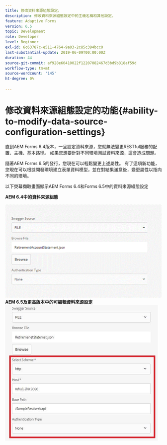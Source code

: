```yaml
---
title: 修改資料來源組態設定。
description: 修改資料來源組態設定中的主機名稱和其他設定。
feature: Adaptive Forms
version: 6.5
topic: Development
role: Developer
level: Beginner
exl-id: 6c63787c-e511-4764-9a03-2c85c394bcc0
last-substantial-update: 2019-06-09T00:00:00Z
duration: 44
source-git-commit: af928e60410022f12207082467d3bd9b818af59d
workflow-type: tm+mt
source-wordcount: '145'
ht-degree: 0%

---
```


# 修改資料來源組態設定的功能{#ability-to-modify-data-source-configuration-settings}

直到AEM Forms 6.4版本，一旦設定資料來源，您就無法變更RESTful服務的配置、主機、基本路徑。 如果您想要針對不同環境測試資料來源，這會造成問題。

隨著AEM Forms 6.5的發行，您現在可以輕鬆變更上述屬性。 有了這項新功能，您現在可以根據開發環境建立表單資料模型，並在對結果滿意後，變更屬性以指向不同的環境。

以下熒幕擷取畫面顯示AEM Forms 6.4和Forms 6.5中的資料來源組態設定

**AEM 6.4中的資料來源組態**

![64資料來源組態](assets/64release.gif)
**AEM 6.5及更高版本中的可編輯資料來源設定**
![65資料來源組態](assets/modifiabledatasource.jfif)
